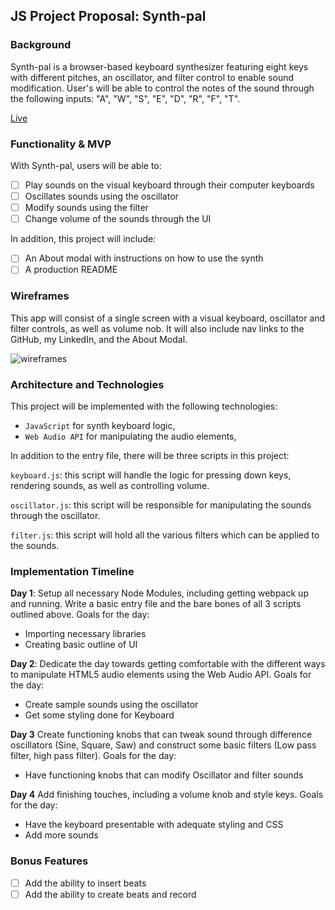 ## JS Project Proposal: Synth-pal

### Background

Synth-pal is a browser-based keyboard synthesizer featuring eight keys with different pitches, an oscillator, and filter control to enable sound modification. User's will be able to control the notes of the sound through the following inputs: "A", "W", "S", "E", "D", "R", "F", "T".

[Live](https://jestir1234.github.io/SynthPal/)

### Functionality & MVP

With Synth-pal, users will be able to:
- [ ] Play sounds on the visual keyboard through their computer keyboards
- [ ] Oscillates sounds using the oscillator
- [ ] Modify sounds using the filter
- [ ] Change volume of the sounds through the UI

In addition, this project will include:
- [ ] An About modal with instructions on how to use the synth
- [ ] A production README

### Wireframes
This app will consist of a single screen with a visual keyboard, oscillator and filter controls, as well as volume nob. It will also include nav links to the GitHub, my LinkedIn, and the About Modal.

![wireframes](https://github.com/jestir1234/synth-pal/blob/master/synth-pal.png)

### Architecture and Technologies
This project will be implemented with the following technologies:
- `JavaScript` for synth keyboard logic,
- `Web Audio API` for manipulating the audio elements,

In addition to the entry file, there will be three scripts in this project:

`keyboard.js`: this script will handle the logic for pressing down keys, rendering sounds, as well as controlling volume.

`oscillator.js`: this script will be responsible for manipulating the sounds through the oscillator.

`filter.js`: this script will hold all the various filters which can be applied to the sounds.

### Implementation Timeline
**Day 1**: Setup all necessary Node Modules, including getting webpack up and running. Write a basic entry file and the bare bones of all 3 scripts outlined above. Goals for the day:
- Importing necessary libraries
- Creating basic outline of UI

**Day 2**: Dedicate the day towards getting comfortable with the different ways to manipulate HTML5 audio elements using the Web Audio API. Goals for the day:
- Create sample sounds using the oscillator
- Get some styling done for Keyboard

**Day 3** Create functioning knobs that can tweak sound through difference oscillators (Sine, Square, Saw) and construct some basic filters (Low pass filter, high pass filter). Goals for the day:
- Have functioning knobs that can modify Oscillator and filter sounds

**Day 4** Add finishing touches, including a volume knob and style keys. Goals for the day:
- Have the keyboard presentable with adequate styling and CSS
- Add more sounds

### Bonus Features
- [ ] Add the ability to insert beats
- [ ] Add the ability to create beats and record
